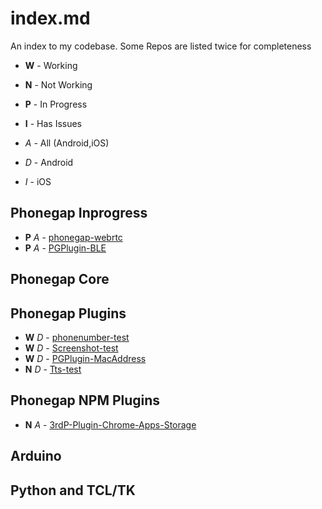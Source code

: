 # index.md
An index to my codebase. Some Repos are listed twice for completeness

* **W** - Working
* **N** - Not Working
* **P** - In Progress
* **I** - Has Issues

* *A* - All (Android,iOS)
* *D* - Android
* *I* - iOS

## Phonegap Inprogress ##

* **P** *A* - [phonegap-webrtc](https://github.com/jessemonroy650/phonegap-webrtc)
* **P** *A* - [PGPlugin-BLE](https://github.com/jessemonroy650/PGPlugin-BLE)

## Phonegap Core ##

## Phonegap Plugins ##

* **W** *D* - [phonenumber-test](https://github.com/jessemonroy650/PGPlugin-Phonenumber-test)
* **W** *D* - [Screenshot-test](https://github.com/jessemonroy650/PGPlugin-Screenshot-test)
* **W** *D* - [PGPlugin-MacAddress](https://github.com/jessemonroy650/PGPlugin-MacAddress)
* **N** *D* - [Tts-test](https://github.com/jessemonroy650/PGPlugin-Tts-test)

## Phonegap NPM Plugins ##

* **N** *A* - [3rdP-Plugin-Chrome-Apps-Storage](https://github.com/jessemonroy650/3rdP-Plugin-Chrome-Apps-Storage)

## Arduino ##


## Python and TCL/TK ##

